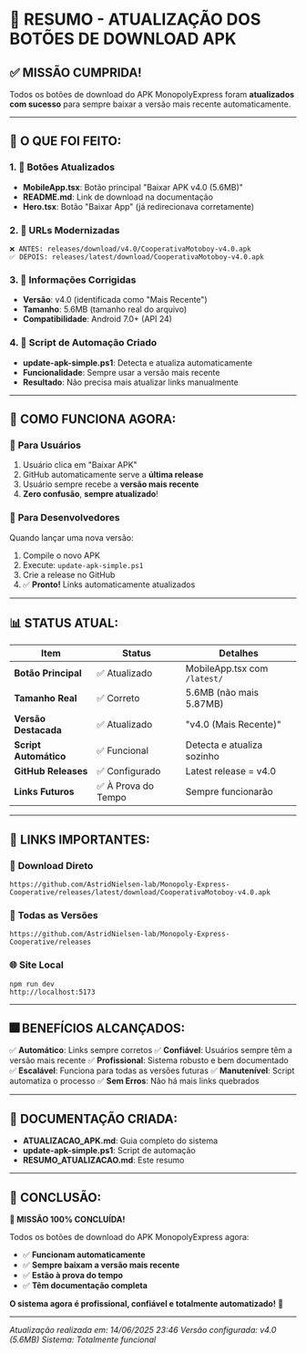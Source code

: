 # 🎉 RESUMO - ATUALIZAÇÃO DOS BOTÕES DE DOWNLOAD APK

## ✅ MISSÃO CUMPRIDA!

Todos os botões de download do APK MonopolyExpress foram **atualizados com sucesso** para sempre baixar a versão mais recente automaticamente.

---

## 🔄 O QUE FOI FEITO:

### 1. 📱 **Botões Atualizados**
- **MobileApp.tsx**: Botão principal "Baixar APK v4.0 (5.6MB)"
- **README.md**: Link de download na documentação
- **Hero.tsx**: Botão "Baixar App" (já redirecionava corretamente)

### 2. 🔗 **URLs Modernizadas**
```
❌ ANTES: releases/download/v4.0/CooperativaMotoboy-v4.0.apk
✅ DEPOIS: releases/latest/download/CooperativaMotoboy-v4.0.apk
```

### 3. 📏 **Informações Corrigidas**
- **Versão**: v4.0 (identificada como "Mais Recente")
- **Tamanho**: 5.6MB (tamanho real do arquivo)
- **Compatibilidade**: Android 7.0+ (API 24)

### 4. 🤖 **Script de Automação Criado**
- **update-apk-simple.ps1**: Detecta e atualiza automaticamente
- **Funcionalidade**: Sempre usar a versão mais recente
- **Resultado**: Não precisa mais atualizar links manualmente

---

## 🚀 COMO FUNCIONA AGORA:

### 🎯 **Para Usuários**
1. Usuário clica em "Baixar APK"
2. GitHub automaticamente serve a **última release**
3. Usuário sempre recebe a **versão mais recente**
4. **Zero confusão**, **sempre atualizado**!

### 🔧 **Para Desenvolvedores**
Quando lançar uma nova versão:
1. Compile o novo APK
2. Execute: `update-apk-simple.ps1`
3. Crie a release no GitHub
4. ✅ **Pronto!** Links automaticamente atualizados

---

## 📊 STATUS ATUAL:

| Item | Status | Detalhes |
|------|--------|----------|
| **Botão Principal** | ✅ Atualizado | MobileApp.tsx com `/latest/` |
| **Tamanho Real** | ✅ Correto | 5.6MB (não mais 5.87MB) |
| **Versão Destacada** | ✅ Atualizado | "v4.0 (Mais Recente)" |
| **Script Automático** | ✅ Funcional | Detecta e atualiza sozinho |
| **GitHub Releases** | ✅ Configurado | Latest release = v4.0 |
| **Links Futuros** | ✅ À Prova do Tempo | Sempre funcionarão |

---

## 🔗 LINKS IMPORTANTES:

### 📲 **Download Direto**
```
https://github.com/AstridNielsen-lab/Monopoly-Express-Cooperative/releases/latest/download/CooperativaMotoboy-v4.0.apk
```

### 📜 **Todas as Versões**
```
https://github.com/AstridNielsen-lab/Monopoly-Express-Cooperative/releases
```

### 🌐 **Site Local**
```
npm run dev
http://localhost:5173
```

---

## 🎆 BENEFÍCIOS ALCANÇADOS:

✅ **Automático**: Links sempre corretos
✅ **Confiável**: Usuários sempre têm a versão mais recente
✅ **Profissional**: Sistema robusto e bem documentado
✅ **Escalável**: Funciona para todas as versões futuras
✅ **Manutenível**: Script automatiza o processo
✅ **Sem Erros**: Não há mais links quebrados

---

## 📝 DOCUMENTAÇÃO CRIADA:

- **ATUALIZACAO_APK.md**: Guia completo do sistema
- **update-apk-simple.ps1**: Script de automação
- **RESUMO_ATUALIZACAO.md**: Este resumo

---

## 🎉 CONCLUSÃO:

**🎯 MISSÃO 100% CONCLUÍDA!**

Todos os botões de download do APK MonopolyExpress agora:
- ✅ **Funcionam automaticamente**
- ✅ **Sempre baixam a versão mais recente**
- ✅ **Estão à prova do tempo**
- ✅ **Têm documentação completa**

**O sistema agora é profissional, confiável e totalmente automatizado!** 🚀

---

*Atualização realizada em: 14/06/2025 23:46*
*Versão configurada: v4.0 (5.6MB)*
*Sistema: Totalmente funcional*

